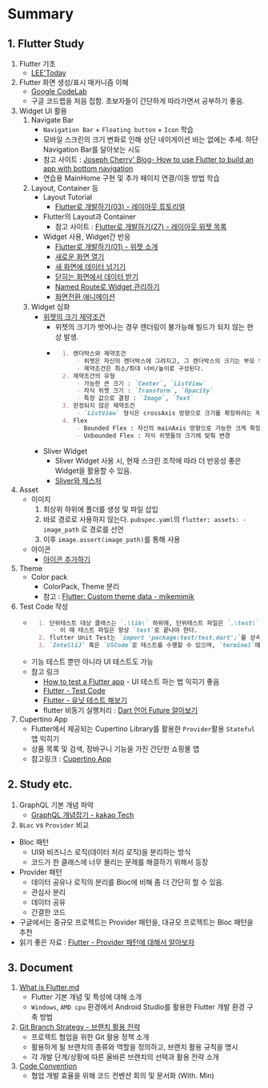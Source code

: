 # Summary

## 1. Flutter Study
1. Flutter 기초
    - [LEE'Today](https://velog.io/@ieed0205?tag=flutter)
2. Flutter 화면 생성/표시 매커니즘 이해
    - [Google CodeLab](https://codelabs.developers.google.com/)
    - 구글 코드랩을 처음 접함. 초보자들이 간단하게 따라가면서 공부하기 좋음.
3. Widget UI 활용
    1. Navigate Bar
        - `Navigation Bar` + `Floating button` + `Icon` 학습
        - 모바일 스크린의 크기 변화로 인해 상단 네이게이션 바는 없에는 추세. 하단 Navigation Bar를 달아보는 시도
        - 참고 사이트 : [Joseph Cherry' Blog- How to use Flutter to build an app with bottom navigation](https://willowtreeapps.com/ideas/how-to-use-flutter-to-build-an-app-with-bottom-navigation)
        - 연습용 MainHome 구현 및 추가 페이지 연결/이동 방법 학습
    2. Layout, Container 등
        - Layout Tutorial            
            - [Flutter로 개발하기(03) - 레이아웃 튜토리얼](https://bsscco.github.io/posts/flutter-layout-tutorial/)
        - Flutter의 Layout과 Container
            - 참고 사이트 : [Flutter로 개발하기(27) - 레이아웃 위젯 목록](https://bsscco.github.io/posts/flutter-layout-widgets/)
        - Widget 사용, Widget간 반응
            - [Flutter로 개발하기(01) - 위젯 소개](https://bsscco.github.io/posts/flutter-introduction-to-widgets/)
            - [새로운 화면 열기](https://bsscco.github.io/posts/flutter-navigate-to-a-new-screen-and-back/)
            - [새 화면에 데이터 넘기기](https://bsscco.github.io/posts/flutter-send-data-to-a-new-screen/)
            - [닫히는 화면에서 데이터 받기](https://bsscco.github.io/posts/flutter-return-data-from-a-screen/)
            - [Named Route로 Widget 관리하기](https://bsscco.github.io/posts/flutter-navigate-with-named-routes/)
            - [화면전환 애니메이션](https://bsscco.github.io/posts/flutter-animating-a-widget-across-screens/)
    3. Widget 심화
        - [위젯의 크기 제약조건](https://bsscco.github.io/posts/flutter-dealing-with-box-constraints/)
            - 위젯의 크기가 벗어나는 경우 렌더링이 불가능해 빌드가 되지 않는 현상 발생.
            - ```markdown
                1. 렌더박스와 제약조건
                    - 위젯은 자신의 렌더박스에 그려지고, 그 렌더박스의 크기는 부모 위젯이 정해준 제약조건에 의해 결정된다.
                    - 제약조건은 최소/최대 너비/높이로 구성된다.
                2. 제약조건의 유형
                    - 가능한 큰 크기 : `Center`, `ListView`
                    - 자식 위젯 크기 : `Transform`, `Opacity`
                    - 특정 값으로 결정 : `Image`, `Text`
                3. 한정되지 않은 제약조건
                    - `ListView` 형식은 crossAxis 방향으로 크기를 확장하려는 제약조건을 가진다.
                4. Flex
                    - Bounded Flex : 자신의 mainAxis 방향으로 가능한 크게 확장
                    - Unbounded Flex : 자식 위젯들의 크기에 맞춰 변경
              ```
        - Sliver Widget
            - Sliver Widget 사용 시, 현재 스크린 조작에 따라 더 반응성 좋은 Widget을 활용할 수 있음.
            - [Sliver와 제스처](https://bsscco.github.io/posts/flutter-slivers/)
4. Asset
    - 이미지
        1. 최상위 하위에 폴더를 생성 및 파일 삽입
        2. 바로 경로로 사용하지 않는다. `pubspec.yaml`의 `flutter: assets: - image_path` 로 경로를 선언
        3. 이후 `image.assert(image_path)`를 통해 사용
    - 아이콘
        - [아이콘 추가하기](https://medium.com/@changjoopark/flutter-%EC%95%84%EC%9D%B4%EC%BD%98-%EB%B0%94%EA%BE%B8%EA%B8%B0-910a4bc642a9)
5. Theme
    - Color pack
        - ColorPack, Theme 분리
        - 참고 : [Flutter: Custom theme data - mikemimik](https://gist.github.com/mikemimik/5ac2fa98fe6d132098603c1bd40263d5)
6. Test Code 작성
    - ```markdown
        1. 단위테스트 대상 클래스는 `.\lib\` 하위에, 단위테스트 파일은 `.\test\` 하위에 생성한다.
            - 이 때 테스트 파일은 항상 `test`로 끝나야 한다.
        2. flutter Unit Test는 `import 'package:test/test.dart';`를 상속 받고, `expect(variable, expected value)` 코드를 통해 결과값과의 일치여부를 판단한다.
        3. `IntelliJ` 혹은 `VSCode`로 테스트를 수행할 수 있으며, `terminel`에서도 테스트를 실행시킬 수 있다.
      ```
    - 기능 테스트 뿐만 아니라 UI 테스트도 가능
    - 참고 링크
        - [How to test a Flutter app](https://codelabs.developers.google.com/codelabs/flutter-app-testing?hl=en#0) - UI 테스트 하는 법 익히기 좋음
        - [Flutter - Test Code](https://flutter-ko.dev/docs/cookbook/testing/unit/introduction)
        - [Flutter - 유닛 테스트 해보기](https://software-creator.tistory.com/21)
        - flutter 비동기 실행처리 : [Dart 언어 Future 알아보기](https://beomseok95.tistory.com/309)
7. Cupertino App
    - Flutter에서 제공되는 Cupertino Library를 활용한 `Provider`활용 `Stateful` 앱 익히기
    - 상품 목록 및 검색, 장바구니 기능을 가진 간단한 쇼핑몰 앱
    - 참고링크 : [Cupertino App](https://codelabs.developers.google.com/codelabs/flutter-cupertino?hl=en#0)

## 2. Study etc.
1. GraphQL 기본 개념 파악
    - [GraphQL 개념잡기 - kakao Tech](https://tech.kakao.com/2019/08/01/graphql-basic/)
2. `BLoc` vs `Provider` 비교
  - Bloc 패턴
    - UI와 비즈니스 로직(데이터 처리 로직)을 분리하는 방식
    - 코드가 한 클래스에 너무 몰리는 문제를 해결하기 위해서 등장
  - Provider 패턴
    - 데이터 공유나 로직의 분리를 Bloc에 비해 좀 더 간단히 할 수 있음.
    - 관심사 분리
    - 데이터 공유
    - 간결한 코드
  - 구글에서는 중규모 프로젝트는 Provider 패턴을, 대규모 프로젝트는 Bloc 패턴을 추천
  - 읽기 좋은 자료 : [Flutter - Provider 패턴에 대해서 알아보자](https://software-creator.tistory.com/26)

## 3. Document
1. [What is Flutter.md](What_is_Flutter.md)
    - Flutter 기본 개념 및 특성에 대해 소개
    - `Windows`, `AMD cpu` 환경에서 Android Studio를 활용한 Flutter 개발 환경 구축 방법
2. [Git Branch Strategy - 브랜치 활용 전략](https://github.com/Coffee-Street/Document/wiki/Git-Branch-Strategy)
    - 프로젝트 협업을 위한 Git 활용 정책 소개
    - 활용하게 될 브랜치의 종류와 역할을 정의하고, 브랜치 활용 규칙을 명시
    - 각 개발 단계/상황에 따른 올바른 브랜치의 선택과 활용 전략 소개
3. [Code Convention](https://github.com/Coffee-Street/Document/wiki/Code-Convention)
    - 협업 개발 효율을 위해 코드 컨벤션 회의 및 문서화 (With. Min)